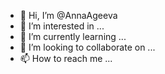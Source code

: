 - 👋 Hi, I’m @AnnaAgeeva
- 👀 I’m interested in ...
- 🌱 I’m currently learning ...
- 💞️ I’m looking to collaborate on ...
- 📫 How to reach me ...

<!---
AnnaAgeeva/AnnaAgeeva is a ✨ special ✨ repository because its `README.md` (this file) appears on your GitHub profile.
You can click the Preview link to take a look at your changes.
--->
